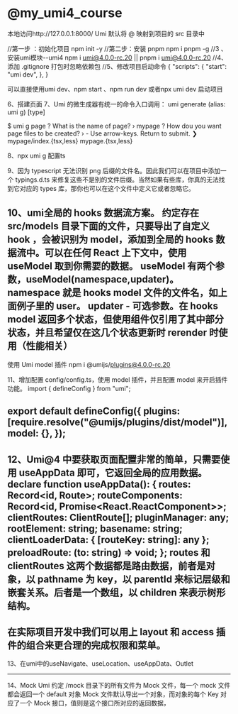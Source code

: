 <!--
 * @Author: muxi.jth 2016670689@qq.com
 * @Date: 2022-08-09 15:14:09
 * @LastEditors: muxi.jth 2016670689@qq.com
 * @LastEditTime: 2022-08-24 18:39:48
 * @FilePath: /my_umi4_course/README.md
 * @Description: 这是默认设置,请设置`customMade`, 打开koroFileHeader查看配置 进行设置: https://github.com/OBKoro1/koro1FileHeader/wiki/%E9%85%8D%E7%BD%AE
-->
# @my_umi4_course
本地访问http://127.0.0.1:8000/
Umi 默认将 @ 映射到项目的 src 目录中

//第一步 ：初始化项目
npm init -y
//第二步：安装 pnpm
npm i pnpm -g
//3 、安装umi模块--umi4
npm i umi@4.0.0-rc.20 || pnpm i umi@4.0.0-rc.20
//4、添加 .gitignore 打包时忽略依赖包
//5、修改项目启动命令
{
  "scripts": {
    "start": "umi dev",
  },
}

可以直接使用umi dev、npm start 、npm run dev 或者npx umi dev 启动项目

6、搭建页面
7、Umi 的微生成器有统一的命令入口调用：
umi generate (alias: umi g) [type]

$ umi g page
? What is the name of page? › mypage
? How dou you want page files to be created? › - Use arrow-keys. Return to submit.
❯   mypage/index.{tsx,less}
    mypage.{tsx,less}

8、npx umi g 配置ts

9、因为 typescript 无法识别 png 后缀的文件名。因此我们可以在项目中添加一个 typings.d.ts 来修复这些不是别的文件后缀。当然如果有些库，你真的无法找到它对应的 types 库，那你也可以在这个文件中定义它或者忽略它。

10、umi全局的 hooks 数据流方案。
约定存在 src/models 目录下面的文件，只要导出了自定义 hook ，会被识别为 model，添加到全局的 hooks 数据流中。可以在任何 React 上下文中，使用 useModel 取到你需要的数据。
useModel 有两个参数，useModel(namespace,updater)。
namespace 就是 hooks model 文件的文件名，如上面例子里的 user。
updater - 可选参数。在 hooks model 返回多个状态，但使用组件仅引用了其中部分状态，并且希望仅在这几个状态更新时 rerender 时使用（性能相关）
----------------------------------------
使用 Umi model 插件
npm i @umijs/plugins@4.0.0-rc.20

11、增加配置 config/config.ts，使用 model 插件，并且配置 model 来开启插件功能。
import { defineConfig } from "umi";

export default defineConfig({
  plugins: [require.resolve("@umijs/plugins/dist/model")],
  model: {},
});
----------------------------------------
12、Umi@4 中要获取页面配置非常的简单，只需要使用 useAppData 即可，它返回全局的应用数据。
declare function useAppData(): {
  routes: Record<id, Route>;
  routeComponents: Record<id, Promise<React.ReactComponent>>;
  clientRoutes: ClientRoute[];
  pluginManager: any;
  rootElement: string;
  basename: string;
  clientLoaderData: { [routeKey: string]: any };
  preloadRoute: (to: string) => void;
};
routes 和 clientRoutes 这两个数据都是路由数据，前者是对象，以 pathname 为 key，以 parentId 来标记层级和嵌套关系。后者是一个数组，以 children 来表示树形结构。
------------------------------------------
在实际项目开发中我们可以用上 layout 和 access 插件的组合来更合理的完成权限和菜单。
------------------------------------------
13、在umi中的useNavigate、useLocation、useAppData、Outlet


-------------------------------------------
14、Mock
Umi 约定 /mock 目录下的所有文件为 Mock 文件，每一个 mock 文件都会返回一个 default 对象
Mock 文件默认导出一个对象，而对象的每个 Key 对应了一个 Mock 接口，值则是这个接口所对应的返回数据，





